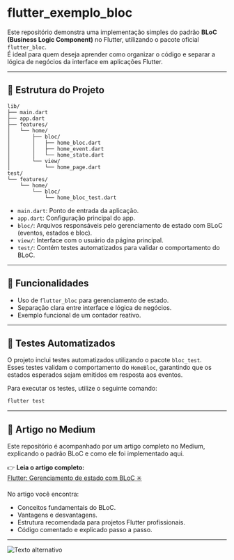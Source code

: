 # flutter_exemplo_bloc

Este repositório demonstra uma implementação simples do padrão **BLoC (Business Logic Component)** no Flutter, utilizando o pacote oficial `flutter_bloc`.  
É ideal para quem deseja aprender como organizar o código e separar a lógica de negócios da interface em aplicações Flutter.

---

## 📁 Estrutura do Projeto

```
lib/
├── main.dart
├── app.dart
├── features/
│   └── home/
│       ├── bloc/
│       │   ├── home_bloc.dart
│       │   ├── home_event.dart
│       │   └── home_state.dart
│       └── view/
│           └── home_page.dart
test/
└── features/
    └── home/
        └── bloc/
            └── home_bloc_test.dart
```

- `main.dart`: Ponto de entrada da aplicação.
- `app.dart`: Configuração principal do app.
- `bloc/`: Arquivos responsáveis pelo gerenciamento de estado com BLoC (eventos, estados e bloc).
- `view/`: Interface com o usuário da página principal.
- `test/`: Contém testes automatizados para validar o comportamento do BLoC.

---

## 🚀 Funcionalidades

- Uso de `flutter_bloc` para gerenciamento de estado.
- Separação clara entre interface e lógica de negócios.
- Exemplo funcional de um contador reativo.

---

## 🧪 Testes Automatizados

O projeto inclui testes automatizados utilizando o pacote `bloc_test`.  
Esses testes validam o comportamento do `HomeBloc`, garantindo que os estados esperados sejam emitidos em resposta aos eventos.

Para executar os testes, utilize o seguinte comando:

```bash
flutter test
```

---

## 📖 Artigo no Medium

Este repositório é acompanhado por um artigo completo no Medium, explicando o padrão BLoC e como ele foi implementado aqui.

👉 **Leia o artigo completo:**  
[Flutter: Gerenciamento de estado com BLoC ✳️](https://medium.com/@gabriel.araujo.caires/flutter-gerenciamento-de-estado-com-bloc-%EF%B8%8F-4e23bd4955bd)

No artigo você encontra:

- Conceitos fundamentais do BLoC.
- Vantagens e desvantagens.
- Estrutura recomendada para projetos Flutter profissionais.
- Código comentado e explicado passo a passo.

---

![Texto alternativo](https://miro.medium.com/v2/resize:fit:368/format:webp/1*htrxKmrX9eWjDzHjuhmX-w.jpeg)

